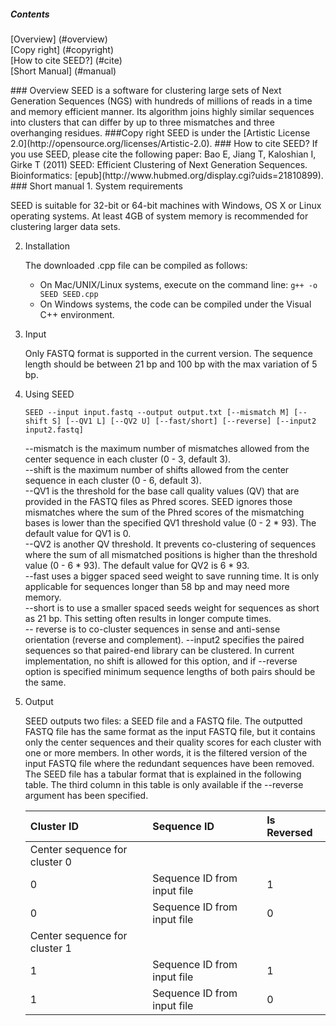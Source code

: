 ##### Contents
[Overview] (#overview)  
[Copy right] (#copyright)  
[How to cite SEED?] (#cite)  
[Short Manual] (#manual)  

<a name="overview"/>
### Overview
SEED is a software for clustering large sets of Next Generation Sequences (NGS) with hundreds of millions of reads in a time and memory efficient manner. Its algorithm joins highly similar sequences into clusters that can differ by up to three mismatches and three overhanging residues.

<a name="copyright"/>
###Copy right
SEED is under the [Artistic License 2.0](http://opensource.org/licenses/Artistic-2.0).

<a name="cite"/>
### How to cite SEED?
If you use SEED, please cite the following paper:  
Bao E, Jiang T, Kaloshian I, Girke T (2011) SEED: Efficient Clustering of Next Generation Sequences. Bioinformatics: [epub](http://www.hubmed.org/display.cgi?uids=21810899).

<a name="manual"/>
### Short manual
1. System requirements

   SEED is suitable for 32-bit or 64-bit machines with Windows, OS X or Linux operating systems. At least 4GB of system memory is recommended for clustering larger data sets.

2. Installation

   The downloaded .cpp file can be compiled as follows:  
   * On Mac/UNIX/Linux systems, execute on the command line: `g++ -o SEED SEED.cpp`
   * On Windows systems, the code can be compiled under the Visual C++ environment.

3. Input

   Only FASTQ format is supported in the current version. The sequence length should be between 21 bp and 100 bp with the max variation of 5 bp.

4. Using SEED

   ```
   SEED --input input.fastq --output output.txt [--mismatch M] [--shift S] [--QV1 L] [--QV2 U] [--fast/short] [--reverse] [--input2 input2.fastq]
   ```

   --mismatch is the maximum number of mismatches allowed from the center sequence in each cluster (0 - 3, default 3).  
   --shift is the maximum number of shifts allowed from the center sequence in each cluster (0 - 6, default 3).  
   --QV1 is the threshold for the base call quality values (QV) that are provided in the FASTQ files as Phred scores. SEED ignores those mismatches where the sum of the Phred scores of the mismatching bases is lower than the specified QV1 threshold value (0 - 2 * 93). The default value for QV1 is 0.  
   --QV2 is another QV threshold. It prevents co-clustering of sequences where the sum of all mismatched positions is higher than the threshold value (0 - 6 * 93). The default value for QV2 is 6 * 93.  
   --fast uses a bigger spaced seed weight to save running time. It is only applicable for sequences longer than 58 bp and may need more memory.  
   --short is to use a smaller spaced seeds weight for sequences as short as 21 bp. This setting often results in longer compute times.  
   -- reverse is to co-cluster sequences in sense and anti-sense orientation (reverse and complement).
   --input2 specifies the paired sequences so that paired-end library can be clustered. In current implementation, no shift is allowed for this option, and if --reverse option is specified minimum sequence lengths of both pairs should be the same.

5. Output

   SEED outputs two files: a SEED file and a FASTQ file. The outputted FASTQ file has the same format as the input FASTQ file, but it contains only the center sequences and their quality scores for each cluster with one or more members. In other words, it is the filtered version of the input FASTQ file where the redundant sequences have been removed. The SEED file has a tabular format that is explained in the following table. The third column in this table is only available if the --reverse argument has been specified.

   |Cluster ID                   |Sequence ID                  | Is Reversed                 |
   |:----------------------------|:----------------------------|:----------------------------|
   |Center sequence for cluster 0|                             |                             |
   |0                            |Sequence  ID from input file |1                            |
   |0                            |Sequence  ID from input file |0                            |
   |Center sequence for cluster 1|                             |                             |
   |1                            |Sequence  ID from input file |1                            |
   |1                            |Sequence  ID from input file |0                            |
